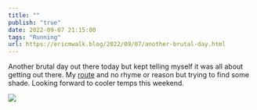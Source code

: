 ```yaml
---
title: ""
publish: "true"
date: 2022-09-07 21:15:00
tags: "Running"
url: https://ericmwalk.blog/2022/09/07/another-brutal-day.html
---
```


Another brutal day out there today but kept telling myself it was all about getting out there. My [route](http://www.strava.com/activities/7770432067) and no rhyme or reason but trying to find some shade. Looking forward to cooler temps this weekend.

![](https://ericmwalk.blog/uploads/2022/59d429a97a.jpg)
